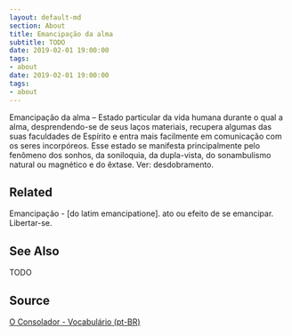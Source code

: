 ```yaml
---
layout: default-md
section: About
title: Emancipação da alma
subtitle: TODO
date: 2019-02-01 19:00:00
tags:
- about
date: 2019-02-01 19:00:00
tags: 
- about
---
```


Emancipação da alma – Estado particular da vida humana durante o qual a alma, desprendendo-se de seus laços materiais, recupera algumas das suas faculdades de Espírito e entra mais facilmente em comunicação com os seres incorpóreos. Esse estado se manifesta principalmente pelo fenômeno dos sonhos, da soniloquia, da dupla-vista, do sonambulismo natural ou magnético e do êxtase. Ver: desdobramento.

## Related
Emancipação - [do latim emancipatione]. ato ou efeito de se emancipar. Libertar-se.


## See Also
TODO

## Source
[O Consolador - Vocabulário (pt-BR)](http://www.oconsolador.com.br/linkfixo/vocabulario/principal.html)


